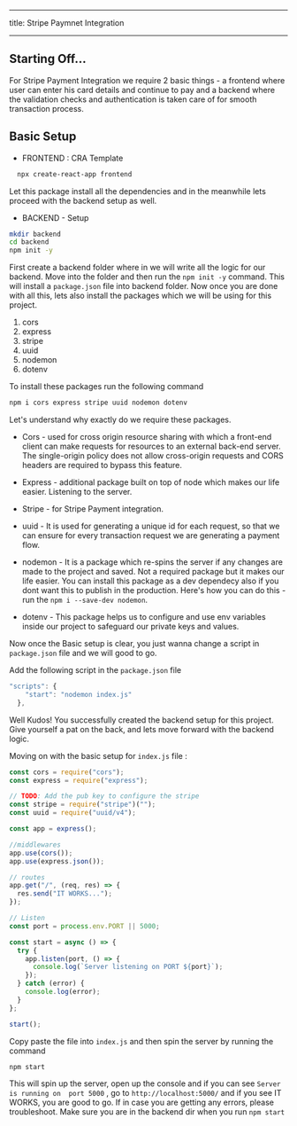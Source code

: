 -------------------

title: Stripe Paymnet Integration

-------------------

## Starting Off...

 For Stripe Payment Integration we require 2 basic things - a frontend where user can enter his card details and continue to pay and a backend where the validation checks and authentication is taken care of for smooth transaction process.


## Basic Setup

- FRONTEND : CRA Template  

```bash
  npx create-react-app frontend
```

  Let this package install all the dependencies and in the meanwhile lets proceed with the backend setup as well. 


- BACKEND - Setup

```bash
mkdir backend
cd backend
npm init -y
```

First create a backend folder where in we will write all the logic for our backend. Move into the folder and then run the `npm init -y` command. This will install a `package.json` file into backend folder.
Now once you are done with all this, lets also install the packages which we will be using for this project.

1. cors
2. express
3. stripe
4. uuid
5. nodemon
6. dotenv

To install these packages run the following command

```bash
npm i cors express stripe uuid nodemon dotenv
```

Let's understand why exactly do we require these packages.
- Cors - used for cross origin resource sharing with which a front-end client can make requests for resources to an external back-end server. The single-origin policy does not allow cross-origin requests and CORS headers are required to bypass this feature.

- Express - additional package built on top of node which makes our life easier. Listening to the server.

- Stripe - for Stripe Payment integration.

- uuid - It is used for generating a unique id for each request, so that we can ensure for every transaction request we are generating a payment flow.

- nodemon - It is a package which re-spins the server if any changes are made to the project and saved. Not a required package but it makes our life easier. You can install this package as a dev dependecy also if you dont want this to publish in the production. Here's how you can do this - run the `npm i --save-dev nodemon`.

- dotenv - This package helps us to configure and use env variables inside our project to safeguard our private keys and values.


Now once the Basic setup is clear, you just wanna change a script in `package.json` file and we will good to go.

Add the following script in the `package.json` file

```js
"scripts": {
    "start": "nodemon index.js"
  },
```

Well Kudos! You successfully created the backend setup for this project. Give yourself a pat on the back, and lets move forward with the backend logic.


Moving on with the basic setup for `index.js` file : 

```js
const cors = require("cors");
const express = require("express");

// TODO: Add the pub key to configure the stripe
const stripe = require("stripe")("");
const uuid = require("uuid/v4");

const app = express();

//middlewares
app.use(cors());
app.use(express.json());

// routes
app.get("/", (req, res) => {
  res.send("IT WORKS...");
});

// Listen
const port = process.env.PORT || 5000;

const start = async () => {
  try {
    app.listen(port, () => {
      console.log(`Server listening on PORT ${port}`);
    });
  } catch (error) {
    console.log(error);
  }
};

start();


```

Copy paste the file into `index.js` and then spin the server by running the command 
```bash 
npm start
```

This will spin up the server, open up the console and if you can see `Server is running on  port 5000` , go to `http://localhost:5000/` and if you see IT WORKS, you are good to go. If in case you are getting any errors, please troubleshoot. Make sure you are in the backend dir when you run `npm start`